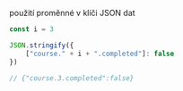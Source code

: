použití proměnné v klíči JSON dat

```javascript
const i = 3

JSON.stringify({
    ["course." + i + ".completed"]: false
})   

// {"course.3.completed":false}
```

